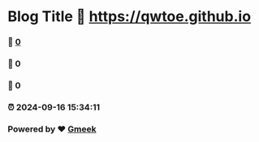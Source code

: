 # Blog Title :link: https://qwtoe.github.io 
### :page_facing_up: [0](https://qwtoe.github.io/tag.html) 
### :speech_balloon: 0 
### :hibiscus: 0 
### :alarm_clock: 2024-09-16 15:34:11 
### Powered by :heart: [Gmeek](https://github.com/Meekdai/Gmeek)
